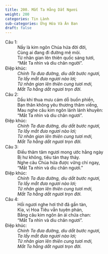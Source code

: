 ```yaml
---
title: 200. Mắt Ta Hằng Dắt Ngươi
weight: 200
categories: Tin Lành
sub-categories: Ứng Hứa Và Ân Ban
draft: false
---
```

<dl><dt>Câu 1:</dt><dd data-verse="1">Nầy là kim ngôn Chúa hứa đời đời, <br/>Cùng ai đang đi đường mê mỏi. <br/>Từ nhân gian lên thiên quốc sáng tươi, <br/>“Mắt Ta nhìn và dìu chân người”. </dd><dt>Điệp khúc:</dt><dd data-chorus="1"><em>Chính Ta đưa đường, dìu dắt bước ngươi, <br/>Ta lấy mắt đưa ngươi nào lơi; <br/>Từ nhân gian lên thiên cung tươi mới, <br/>Mắt Ta hằng dắt ngươi trọn đời. </em></dd><dt>Câu 2:</dt><dd data-verse="2">Dầu khi thua mưu cám dỗ buồn phiền, <br/>Bạn thân không yêu thương thăm viếng, <br/>Mau nghe câu kim ngôn lánh lánh khuyên: <br/>“Mắt Ta nhìn và dìu chân ngươi”. </dd><dt>Điệp khúc:</dt><dd data-chorus="1"><em>Chính Ta đưa đường, dìu dắt bước ngươi, <br/>Ta lấy mắt đưa ngươi nào lơi; <br/>Từ nhân gian lên thiên cung tươi mới, <br/>Mắt Ta hằng dắt ngươi trọn đời. </em></dd><dt>Câu 3:</dt><dd data-verse="3">Điều thâm tâm ngươi mong ước hằng ngày <br/>Bị hư không, tiêu tán thay thảy. <br/>Nghe câu Chúa hứa được vững chí ngay, <br/>“Mắt Ta nhìn và dìu chân ngươi.” </dd><dt>Điệp khúc:</dt><dd data-chorus="1"><em>Chính Ta đưa đường, dìu dắt bước ngươi, <br/>Ta lấy mắt đưa ngươi nào lơi; <br/>Từ nhân gian lên thiên cung tươi mới, <br/>Mắt Ta hằng dắt ngươi trọn đời. </em></dd><dt>Câu 4:</dt><dd data-verse="4">Hồi ngươi nghe hơi thở đã gần tàn, <br/>Kìa, vị Hoa Tiêu vẫn tuyên phán, <br/>Bằng câu kim ngôn ân ái chứa chan: <br/>“Mắt Ta nhìn và dìu chân ngươi”. </dd><dt>Điệp khúc:</dt><dd data-chorus="1"><em>Chính Ta đưa đường, dìu dắt bước ngươi, <br/>Ta lấy mắt đưa ngươi nào lơi; <br/>Từ nhân gian lên thiên cung tươi mới, <br/>Mắt Ta hằng dắt ngươi trọn đời. </em></dd></dl>